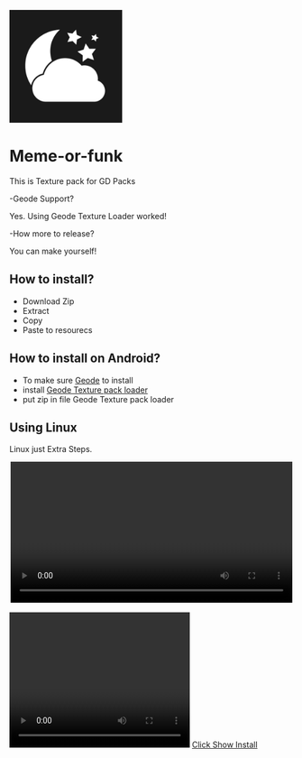 <p alight=center>
  <img src="pack.png" alt="Meme Logo" width=200 />
</p>

# Meme-or-funk
This is Texture pack for GD Packs

-Geode Support?

Yes. Using Geode Texture Loader worked!

-How more to release?

You can make yourself!

## How to install?
- Download Zip
- Extract
- Copy
- Paste to resourecs

## How to install on Android?
- To make sure [Geode](https://geode-sdk.org/) to install
- install [Geode Texture pack loader](https://geode-sdk.org/mods/geode.texture-loader)
- put zip in file Geode Texture pack loader
## Using Linux
Linux just Extra Steps.
<p align="center">
  <video src="InstallGuide.mp4" width="500px"></video>
</p>

<video src="InstallGuide.mp4" width="320" height="240" controls></video>
[Click Show Install](file:///home/zaeabidin/Downloads/InstallGuide.mp4)
